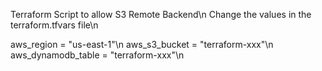 Terraform Script to allow S3 Remote Backend\n
Change the values in the terraform.tfvars file\n

aws_region = "us-east-1"\n
aws_s3_bucket = "terraform-xxx"\n
aws_dynamodb_table = "terraform-xxx"\n
